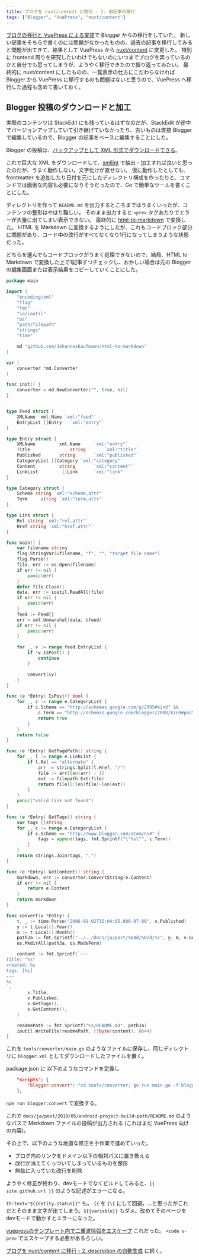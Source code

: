 ```yaml
---
title: ブログを nuxt/content に移行 - 1. 旧記事の移行
tags: ["Blogger", "VuePress", "nuxt/content"]
---
```

[ブログの移行と VuePress による実装](/ja/post/2021/01/migrating-blog/)で Blogger からの移行をしていた。
新しい記事をそちらで書くのには問題がなかったものの、過去の記事を移行してみると問題が出てきて、結果として VuePress から [nuxt/content](https://content.nuxtjs.org/ja/) に変更した。
特別に frontend 周りを研究したいわけでもないのにいつまでブログを弄っているのかと自分でも思ってしまうが、ようやく移行できたので振り返ってみたい。
最終的に nuxt/content にしたものの、一覧表示の仕方にこだわらなければ Blogger から VuePress に移行するのも問題はないと思うので、VuePress へ移行した過程も含めて書いておく。
<!--more-->
## Blogger 投稿のダウンロードと加工

実際のコンテンツは StackEdit にも残っているはずなのだが、StackEdit が途中でバージョンアップしていて引き継げていなかったり、古いものは直接 Blogger で編集しているので、Blogger の記事をベースに編集することにした。

Blogger の投稿は、[バックアップとして XML 形式でダウンロードできる](https://support.google.com/blogger/answer/41387?hl=ja)。

これで巨大な XML をダウンロードして、[xmllint](http://xmlsoft.org/xmllint.html) で抽出・加工すれば良いと思ったのだが、うまく動作しない。文字化けが直せない。
仮に動作したとしても、frontmatter を追加したり日付を元にしたディレクトリ構成を作ったりと、コマンドでは面倒な内容も必要になりそうだったので、Go で簡単なツールを書くことにした。

ディレクトリを作って `README.md` を出力するところまではうまくいったが、コンテンツの整形はやはり難しい。
そのまま出力すると `<pre>` タグあたりでエラーが大量に出てしまい表示できない。
最終的に [html-to-markdown](https://github.com/JohannesKaufmann/html-to-markdown) で変換した。
HTML を Markdown に変換するようにしたが、これもコードブロック部分に問題があり、コード中の改行がすべてなくなり1行になってしまうような状態だった。

どちらを選んでもコードブロックがうまく処理できないので、結局、HTML to Markdown で変換した上で1記事ずつチェックし、おかしい場合は元の Blogger の編集画面または表示結果をコピーしていくことにした。

```go
package main

import (
	"encoding/xml"
	"flag"
	"fmt"
	"io/ioutil"
	"os"
	"path/filepath"
	"strings"
	"time"

	md "github.com/JohannesKaufmann/html-to-markdown"
)

var (
	converter *md.Converter
)

func init() {
	converter = md.NewConverter("", true, nil)
}


type Feed struct {
	XMLName	 xml.Name `xml:"feed"`
	EntryList []Entry	`xml:"entry"`
}

type Entry struct {
	XMLName			xml.Name	 `xml:"entry"`
	Title				string		 `xml:"title"`
	Published		string		 `xml:"published"`
	CategoryList []Category `xml:"category"`
	Content			string		 `xml:"content"`
	LinkList		 []Link		 `xml:"link"`
}

type Category struct {
	Scheme string `xml:"scheme,attr"`
	Term	 string `xml:"term,attr"`
}

type Link struct {
	Rel string `xml:"rel,attr"`
	Href string `xml:"href,attr"`
}

func main() {
	var filename string
	flag.StringVar(&filename, "f", "", "target file name")
	flag.Parse()
	file, err := os.Open(filename)
	if err != nil {
		panic(err)
	}
	defer file.Close()
	data, err := ioutil.ReadAll(file)
	if err != nil {
		panic(err)
	}
	feed := Feed{}
	err = xml.Unmarshal(data, &feed)
	if err != nil {
		panic(err)
	}

	for _, v := range feed.EntryList {
		if !v.IsPost() {
			continue
		}

		convert(&v)
	}
}

func (e *Entry) IsPost() bool {
	for _, c := range e.CategoryList {
		if c.Scheme == "http://schemas.google.com/g/2005#kind" &&
			c.Term == "http://schemas.google.com/blogger/2008/kind#post" {
			return true
		}
	}
	return false
}

func (e *Entry) GetPagePath() string {
	for _, l := range e.LinkList {
		if l.Rel == "alternate" {
			arr := strings.Split(l.Href, "/")
			file := arr[len(arr) - 1]
			ext := filepath.Ext(file)
			return file[0:len(file)-len(ext)]
		}
	}
	panic("valid link not found")
}

func (e *Entry) GetTags() string {
	var tags []string
	for _, c := range e.CategoryList {
		if c.Scheme == "http://www.blogger.com/atom/ns#" {
			tags = append(tags, fmt.Sprintf("\"%s\"", c.Term))
		}
	}
	return strings.Join(tags, ",")
}

func (e *Entry) GetContent() string {
	markdown, err := converter.ConvertString(e.Content)
	if err != nil {
		return e.Content
	}
	return markdown
}

func convert(v *Entry) {
	t, _ := time.Parse("2006-01-02T15:04:05.000-07:00", v.Published)
	y := t.Local().Year()
	m := t.Local().Month()
	pathJa := fmt.Sprintf("../../docs/ja/post/%04d/%02d/%s", y, m, v.GetPagePath())
	os.MkdirAll(pathJa, os.ModePerm)

	content := fmt.Sprintf(`---
title: "%s"
created: %s
tags: [%s]
---
%s
`,
		v.Title,
		v.Published,
		v.GetTags(),
		v.GetContent(),
	)

	readmePath := fmt.Sprintf("%s/README.md", pathJa)
	ioutil.WriteFile(readmePath, []byte(content), 0644)
}
```

これを `tools/converter/main.go` のようなファイルに保存し、同じディレクトリに `blogger.xml` としてダウンロードしたファイルを置く。

package.json に 以下のようなコマンドを定義し

```json
    "scripts": {
        "blogger:convert": "cd tools/converter; go run main.go -f blogger.xml"
    },
```

`npm run blogger:convert` で変換する。

これで `docs/ja/post/2010/05/android-project-build-path/README.md` のようなパスで Markdown ファイルの投稿が出力される (これはまだ VuePress 向けの内容)。

その上で、以下のような地道な修正を手作業で進めていった。

- ブログ内のリンクをドメイン以下の相対パスに置き換える
- 改行が消えてくっついてしまっているものを整形
- 無駄に入っていた改行を削除

ようやく修正が終わり、devモードでなくビルドしてみると、`{{ site.github.url }}` のような記述がエラーになる。

`th:text="${{entity.status}}"` も。 `{{` を `{\{` にして回避。...と思ったがこれだとそのまま文字が出てしまう。`${{variable}}` もダメ。改めてそのページをdevモードで動かすとエラーになった。

[vuepressのテンプレート内で二重波括弧をエスケープ](https://tips.weseek.co.jp/%E9%96%8B%E7%99%BA%E6%97%A5%E8%A8%98/vuepress%E3%81%AE%E3%83%86%E3%83%B3%E3%83%97%E3%83%AC%E3%83%BC%E3%83%88%E5%86%85%E3%81%A7%E4%BA%8C%E9%87%8D%E6%B3%A2%E6%8B%AC%E5%BC%A7%E3%82%92%E3%82%A8%E3%82%B9%E3%82%B1%E3%83%BC%E3%83%97)
これだった。
`<code v-pre>` でエスケープする必要があるらしい。

[ブログを nuxt/content に移行 - 2. description の自動生成](/ja/post/2021/03/migrate-blog-to-nuxt-content2/) に続く。
